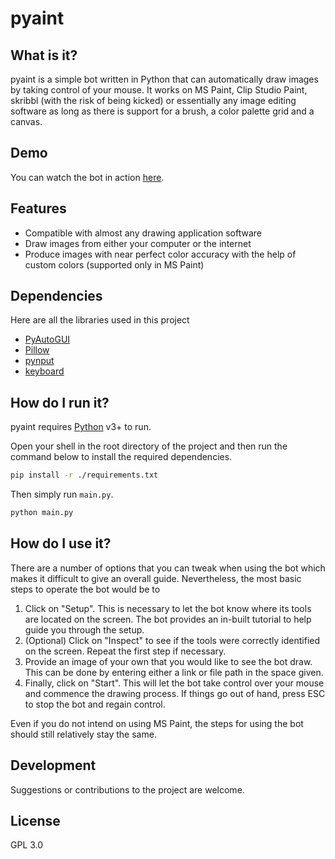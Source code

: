 # pyaint
## What is it?
pyaint is a simple bot written in Python that can automatically draw images by taking control of your mouse. It works on MS Paint, Clip Studio Paint, skribbl (with the risk of being kicked) or essentially any image editing software as long as there is support for a brush, a color palette grid and a canvas. 

## Demo

You can watch the bot in action [here](https://youtu.be/qXfUc9KuVlg).

## Features

- Compatible with almost any drawing application software
- Draw images from either your computer or the internet
- Produce images with near perfect color accuracy with the help of custom colors (supported only in MS Paint)

## Dependencies

Here are all the libraries used in this project

- [PyAutoGUI]
- [Pillow]
- [pynput]
- [keyboard]

## How do I run it?

pyaint requires [Python](https://www.python.org) v3+ to run.

Open your shell in the root directory of the project and then run the command below to install the required dependencies.

```sh
pip install -r ./requirements.txt
```

Then simply run `main.py`.

```sh
python main.py
```

## How do I use it?

There are a number of options that you can tweak when using the bot which makes it difficult to give an overall guide. Nevertheless, the most basic steps to operate the bot would be to
1. Click on "Setup". This is necessary to let the bot know where its tools are located on the screen. The bot provides an in-built tutorial to help guide you through the setup.
2. (Optional) Click on "Inspect" to see if the tools were correctly identified on the screen. Repeat the first step if necessary.
3. Provide an image of your own that you would like to see the bot draw. This can be done by entering either a link or file path in the space given.
4. Finally, click on "Start". This will let the bot take control over your mouse and commence the drawing process. If things go out of hand, press ESC to stop the bot and regain control.

Even if you do not intend on using MS Paint, the steps for using the bot should still relatively stay the same.

## Development

Suggestions or contributions to the project are welcome.

## License

GPL 3.0

[//]: # (These are reference links used in the body of this note and get stripped out when the markdown processor does its job. There is no need to format nicely because it shouldn't be seen. Thanks SO - http://stackoverflow.com/questions/4823468/store-comments-in-markdown-syntax)
   [PyAutoGUI]: <https://pypi.org/project/PyAutoGUI/>
   [Pillow]: <https://pypi.org/project/Pillow/>
   [pynput]: <https://pypi.org/project/pynput/>
   [keyboard]: <https://pypi.org/project/keyboard/>